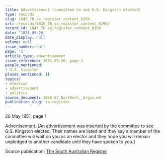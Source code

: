```yaml
---
title: Advertisement (committee to see G.S. Kingston elected)
type: records
slug: 1845_76_sa_register_content_6299
url: /records/1845_76_sa_register_content_6299/
record_id: 1845_76_sa_register_content_6299
date: '1851-05-26'
date_display: null
volume: null
issue_number: null
page: '1'
article_type: advertisement
issue_reference: 1851-05-26, page 1
people_mentioned:
- G.S. Kingston
places_mentioned: []
topics:
- election
- advertisement
- politics
source_document: 1985-87_Northern__Argus.md
publication_slug: sa-register
---
```


26 May 1851, page 1

Advertisement.  [An advertisement was inserted by the committee to see G.S. Kingston elected.  Their names are listed and they say a member of the committee will wait on you as an elector and they hope you will remain unpledged to another candidate until they have spoken to you.]

Source publication: [The South Australian Register](/publications/sa-register/)
